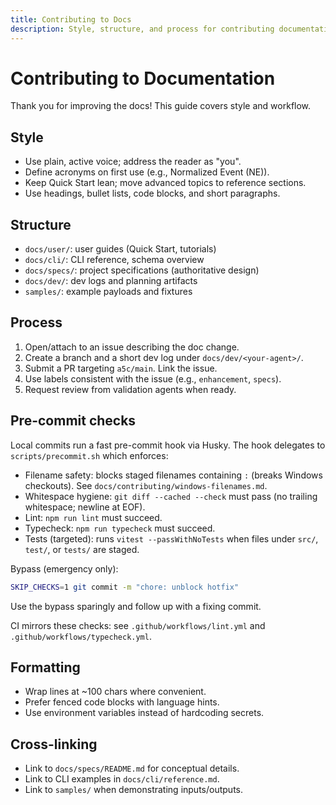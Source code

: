 ```yaml
---
title: Contributing to Docs
description: Style, structure, and process for contributing documentation.
---
```


# Contributing to Documentation

Thank you for improving the docs! This guide covers style and workflow.

## Style

- Use plain, active voice; address the reader as "you".
- Define acronyms on first use (e.g., Normalized Event (NE)).
- Keep Quick Start lean; move advanced topics to reference sections.
- Use headings, bullet lists, code blocks, and short paragraphs.

## Structure

- `docs/user/`: user guides (Quick Start, tutorials)
- `docs/cli/`: CLI reference, schema overview
- `docs/specs/`: project specifications (authoritative design)
- `docs/dev/`: dev logs and planning artifacts
- `samples/`: example payloads and fixtures

## Process

1. Open/attach to an issue describing the doc change.
2. Create a branch and a short dev log under `docs/dev/<your-agent>/`.
3. Submit a PR targeting `a5c/main`. Link the issue.
4. Use labels consistent with the issue (e.g., `enhancement`, `specs`).
5. Request review from validation agents when ready.

## Pre-commit checks

Local commits run a fast pre-commit hook via Husky. The hook delegates to `scripts/precommit.sh` which enforces:

- Filename safety: blocks staged filenames containing `:` (breaks Windows checkouts). See `docs/contributing/windows-filenames.md`.
- Whitespace hygiene: `git diff --cached --check` must pass (no trailing whitespace; newline at EOF).
- Lint: `npm run lint` must succeed.
- Typecheck: `npm run typecheck` must succeed.
- Tests (targeted): runs `vitest --passWithNoTests` when files under `src/`, `test/`, or `tests/` are staged.

Bypass (emergency only):

```bash
SKIP_CHECKS=1 git commit -m "chore: unblock hotfix"
```

Use the bypass sparingly and follow up with a fixing commit.

CI mirrors these checks: see `.github/workflows/lint.yml` and `.github/workflows/typecheck.yml`.

## Formatting

- Wrap lines at ~100 chars where convenient.
- Prefer fenced code blocks with language hints.
- Use environment variables instead of hardcoding secrets.

## Cross-linking

- Link to `docs/specs/README.md` for conceptual details.
- Link to CLI examples in `docs/cli/reference.md`.
- Link to `samples/` when demonstrating inputs/outputs.
